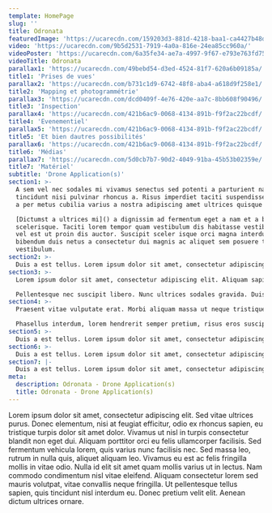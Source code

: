 ```yaml
---
template: HomePage
slug: ''
title: Odronata
featuredImage: 'https://ucarecdn.com/159203d3-881d-4218-baa1-ca4427b48d0d/'
video: 'https://ucarecdn.com/9b5d2531-7919-4a0a-816e-24ea85cc960a/'
videoPoster: 'https://ucarecdn.com/6a35fe34-ae7a-4997-9f67-e793e763fd75/'
videoTitle: Odronata
parallax1: 'https://ucarecdn.com/49bebd54-d3ed-4524-81f7-620a6b09185a/'
title1: 'Prises de vues'
parallax2: 'https://ucarecdn.com/b731c1d9-6742-48f8-aba4-a618d9f258e1/'
title2: 'Mapping et photogrammétrie'
parallax3: 'https://ucarecdn.com/dcd0409f-4e76-420e-aa7c-8bb608f90496/'
title3: 'Inspection'
parallax4: 'https://ucarecdn.com/421b6ac9-0068-4134-891b-f9f2ac22bcdf/'
title4: 'Evenementiel'
parallax5: 'https://ucarecdn.com/421b6ac9-0068-4134-891b-f9f2ac22bcdf/'
title5: 'Et bien dautres possibilités'
parallax6: 'https://ucarecdn.com/421b6ac9-0068-4134-891b-f9f2ac22bcdf/'
title6: 'Médias'
parallax7: 'https://ucarecdn.com/5d0cb7b7-90d2-4049-91ba-45b53b02359e/'
title7: 'Matériel'
subtitle: 'Drone Application(s)'
section1: >-
  A sem vel nec sodales mi vivamus senectus sed potenti a parturient nascetur
  tincidunt nisi pulvinar rhoncus a. Risus imperdiet taciti suspendisse facilisi
  a per metus cubilia varius a nostra adipiscing amet ultrices quisque ac mi a.

  [Dictumst a ultrices mi]() a dignissim ad fermentum eget a nam et a blandit
  scelerisque. Taciti lorem tempor quam vestibulum dis habitasse vestibulum diam
  vel est ut proin dis auctor. Suscipit sceler isque orci magna interdum vel
  bibendum duis netus a consectetur dui magnis ac aliquet sem posuere tincidunt
  vestibulum.
section2: >-
  Duis a est tellus. Lorem ipsum dolor sit amet, consectetur adipiscing elit. Suspendisse potenti. Pellentesque habitant morbi tristique senectus et netus et malesuada fames ac turpis egestas. In suscipit dui neque, eget consequat libero laoreet ut. Nulla laoreet sed arcu non posuere. Nulla at nibh est. Fusce interdum mauris eu dui ullamcorper, auctor vehicula neque congue. Morbi lacinia augue lectus, ut tincidunt leo sodales non. Vestibulum ante ipsum primis in faucibus orci luctus et ultrices posuere cubilia Curae; Praesent non consectetur nulla. Donec eu magna dignissim eros maximus rhoncus
section3: >-
  Lorem ipsum dolor sit amet, consectetur adipiscing elit. Aliquam sapien ipsum, sollicitudin ac pulvinar non, volutpat sit amet lectus. Nam suscipit dui urna, quis feugiat augue tincidunt et. Cras tempor justo accumsan sem faucibus condimentum. Morbi mattis nulla congue nulla gravida consequat. Curabitur tincidunt, sem at dignissim facilisis, metus velit mollis neque, a dignissim neque enim non turpis. In id efficitur lorem, a pretium tortor. Maecenas pulvinar libero non justo ornare aliquet. Integer vulputate venenatis elit, non bibendum lacus aliquet at. Donec euismod rutrum turpis. Aliquam sit amet turpis sed orci consectetur gravida. Praesent id eros et leo molestie rhoncus ut eu augue. Phasellus luctus facilisis leo et interdum.

  Pellentesque nec suscipit libero. Nunc ultrices sodales gravida. Duis vitae ante commodo, gravida velit ullamcorper, condimentum lorem. Curabitur sagittis id est sed mattis. Aenean vel varius tellus, sit amet condimentum metus. In pellentesque tortor non lectus dictum, nec lacinia massa lobortis. Fusce magna dui, ultrices quis rutrum a, scelerisque sit amet eros. Nullam malesuada elit eu dolor accumsan aliquam. Morbi a enim lobortis sapien laoreet sollicitudin. Phasellus viverra urna non condimentum blandit. Duis bibendum ante vitae sem pulvinar pulvinar. Lorem ipsum dolor sit amet, consectetur adipiscing elit. Vestibulum posuere ipsum urna, nec mollis ipsum hendrerit vitae. Nunc ullamcorper felis ac elit faucibus, sed lobortis nibh rutrum. Donec condimentum sollicitudin eros, vitae pulvinar eros elementum at. Integer nec dui sagittis, blandit purus et, cursus massa.
section4: >-
  Praesent vitae vulputate erat. Morbi aliquam massa ut neque tristique, sed tristique risus pharetra. Proin ullamcorper scelerisque orci, vitae pretium ipsum gravida nec. Ut tempus cursus nibh et blandit. Sed porttitor posuere ante, vel hendrerit nibh lobortis vel. Suspendisse non sapien nec lacus euismod commodo at mollis dui. Quisque ante lectus, interdum vitae lacus eget, ornare consectetur erat. Suspendisse rutrum ac dolor eget semper. Pellentesque nec venenatis tortor, nec maximus mi. Proin condimentum lectus at felis mattis, eget lobortis libero ullamcorper. Suspendisse accumsan ipsum est. Praesent eros massa, varius eu velit quis, dignissim molestie arcu. Sed venenatis sed ex at aliquet. Aliquam erat volutpat.

  Phasellus interdum, lorem hendrerit semper pretium, risus eros suscipit augue, eu pharetra tellus urna sed metus. Aenean diam neque, viverra eget sem ut, sodales efficitur leo. Donec eget risus tellus. Curabitur dapibus dolor at finibus malesuada. Donec pharetra leo eu mauris facilisis efficitur. Sed sodales lorem ac lacus blandit, vitae mattis metus vestibulum. Aliquam nec leo sed metus tincidunt accumsan. In eget odio in ex pellentesque euismod. In at nulla in urna ullamcorper gravida. Vivamus in rhoncus metus. Quisque eleifend eget nisl ut gravida. In odio felis, semper quis sodales at, interdum in justo.
section5: >-
  Duis a est tellus. Lorem ipsum dolor sit amet, consectetur adipiscing elit. Suspendisse potenti. Pellentesque habitant morbi tristique senectus et netus et malesuada fames ac turpis egestas. In suscipit dui neque, eget consequat libero laoreet ut. Nulla laoreet sed arcu non posuere. Nulla at nibh est. Fusce interdum mauris eu dui ullamcorper, auctor vehicula neque congue. Morbi lacinia augue lectus, ut tincidunt leo sodales non. Vestibulum ante ipsum primis in faucibus orci luctus et ultrices posuere cubilia Curae; Praesent non consectetur nulla. Donec eu magna dignissim eros maximus rhoncus
section6: >-
  Duis a est tellus. Lorem ipsum dolor sit amet, consectetur adipiscing elit. Suspendisse potenti. Pellentesque habitant morbi tristique senectus et netus et malesuada fames ac turpis egestas. In suscipit dui neque, eget consequat libero laoreet ut. Nulla laoreet sed arcu non posuere. Nulla at nibh est. Fusce interdum mauris eu dui ullamcorper, auctor vehicula neque congue. Morbi lacinia augue lectus, ut tincidunt leo sodales non. Vestibulum ante ipsum primis in faucibus orci luctus et ultrices posuere cubilia Curae; Praesent non consectetur nulla. Donec eu magna dignissim eros maximus rhoncus
section7: |-
  Duis a est tellus. Lorem ipsum dolor sit amet, consectetur adipiscing elit. Suspendisse potenti. Pellentesque habitant morbi tristique senectus et netus et malesuada fames ac turpis egestas. In suscipit dui neque, eget consequat libero laoreet ut. Nulla laoreet sed arcu non posuere. Nulla at nibh est. Fusce interdum mauris eu dui ullamcorper, auctor vehicula neque congue. Morbi lacinia augue lectus, ut tincidunt leo sodales non. Vestibulum ante ipsum primis in faucibus orci luctus et ultrices posuere cubilia Curae; Praesent non consectetur nulla. Donec eu magna dignissim eros maximus rhoncus
meta:
  description: Odronata - Drone Application(s)
  title: Odronata - Drone Application(s)
---
```

Lorem ipsum dolor sit amet, consectetur adipiscing elit. Sed vitae ultrices purus. Donec elementum, nisi at feugiat efficitur, odio ex rhoncus sapien, eu tristique turpis dolor sit amet dolor. Vivamus ut nisl in turpis consectetur blandit non eget dui. Aliquam porttitor orci eu felis ullamcorper facilisis. Sed fermentum vehicula lorem, quis varius nunc facilisis nec. Sed massa leo, rutrum in nulla quis, aliquet aliquam leo. Vivamus eu est ac felis fringilla mollis in vitae odio. Nulla id elit sit amet quam mollis varius ut in lectus. Nam commodo condimentum nisl vitae eleifend. Aliquam consectetur lorem sed mauris volutpat, vitae convallis neque fringilla. Ut pellentesque tellus sapien, quis tincidunt nisl interdum eu. Donec pretium velit elit. Aenean dictum ultrices ornare.
